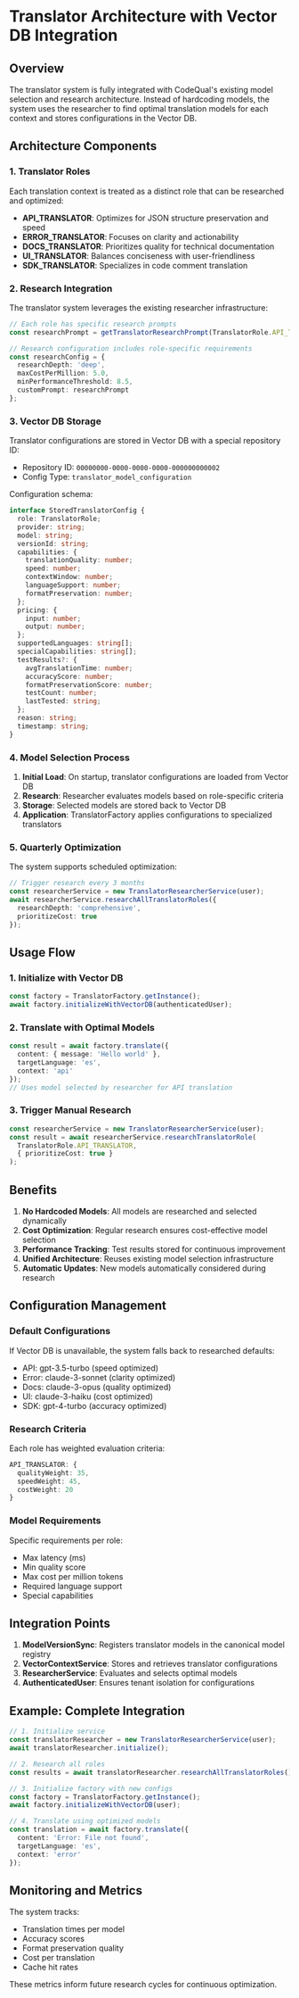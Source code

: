 # Translator Architecture with Vector DB Integration

## Overview

The translator system is fully integrated with CodeQual's existing model selection and research architecture. Instead of hardcoding models, the system uses the researcher to find optimal translation models for each context and stores configurations in the Vector DB.

## Architecture Components

### 1. Translator Roles
Each translation context is treated as a distinct role that can be researched and optimized:

- **API_TRANSLATOR**: Optimizes for JSON structure preservation and speed
- **ERROR_TRANSLATOR**: Focuses on clarity and actionability
- **DOCS_TRANSLATOR**: Prioritizes quality for technical documentation
- **UI_TRANSLATOR**: Balances conciseness with user-friendliness
- **SDK_TRANSLATOR**: Specializes in code comment translation

### 2. Research Integration

The translator system leverages the existing researcher infrastructure:

```typescript
// Each role has specific research prompts
const researchPrompt = getTranslatorResearchPrompt(TranslatorRole.API_TRANSLATOR);

// Research configuration includes role-specific requirements
const researchConfig = {
  researchDepth: 'deep',
  maxCostPerMillion: 5.0,
  minPerformanceThreshold: 8.5,
  customPrompt: researchPrompt
};
```

### 3. Vector DB Storage

Translator configurations are stored in Vector DB with a special repository ID:
- Repository ID: `00000000-0000-0000-0000-000000000002`
- Config Type: `translator_model_configuration`

Configuration schema:
```typescript
interface StoredTranslatorConfig {
  role: TranslatorRole;
  provider: string;
  model: string;
  versionId: string;
  capabilities: {
    translationQuality: number;
    speed: number;
    contextWindow: number;
    languageSupport: number;
    formatPreservation: number;
  };
  pricing: {
    input: number;
    output: number;
  };
  supportedLanguages: string[];
  specialCapabilities: string[];
  testResults?: {
    avgTranslationTime: number;
    accuracyScore: number;
    formatPreservationScore: number;
    testCount: number;
    lastTested: string;
  };
  reason: string;
  timestamp: string;
}
```

### 4. Model Selection Process

1. **Initial Load**: On startup, translator configurations are loaded from Vector DB
2. **Research**: Researcher evaluates models based on role-specific criteria
3. **Storage**: Selected models are stored back to Vector DB
4. **Application**: TranslatorFactory applies configurations to specialized translators

### 5. Quarterly Optimization

The system supports scheduled optimization:
```typescript
// Trigger research every 3 months
const researcherService = new TranslatorResearcherService(user);
await researcherService.researchAllTranslatorRoles({
  researchDepth: 'comprehensive',
  prioritizeCost: true
});
```

## Usage Flow

### 1. Initialize with Vector DB
```typescript
const factory = TranslatorFactory.getInstance();
await factory.initializeWithVectorDB(authenticatedUser);
```

### 2. Translate with Optimal Models
```typescript
const result = await factory.translate({
  content: { message: 'Hello world' },
  targetLanguage: 'es',
  context: 'api'
});
// Uses model selected by researcher for API translation
```

### 3. Trigger Manual Research
```typescript
const researcherService = new TranslatorResearcherService(user);
const result = await researcherService.researchTranslatorRole(
  TranslatorRole.API_TRANSLATOR,
  { prioritizeCost: true }
);
```

## Benefits

1. **No Hardcoded Models**: All models are researched and selected dynamically
2. **Cost Optimization**: Regular research ensures cost-effective model selection
3. **Performance Tracking**: Test results stored for continuous improvement
4. **Unified Architecture**: Reuses existing model selection infrastructure
5. **Automatic Updates**: New models automatically considered during research

## Configuration Management

### Default Configurations
If Vector DB is unavailable, the system falls back to researched defaults:
- API: gpt-3.5-turbo (speed optimized)
- Error: claude-3-sonnet (clarity optimized)
- Docs: claude-3-opus (quality optimized)
- UI: claude-3-haiku (cost optimized)
- SDK: gpt-4-turbo (accuracy optimized)

### Research Criteria
Each role has weighted evaluation criteria:
```typescript
API_TRANSLATOR: {
  qualityWeight: 35,
  speedWeight: 45,
  costWeight: 20
}
```

### Model Requirements
Specific requirements per role:
- Max latency (ms)
- Min quality score
- Max cost per million tokens
- Required language support
- Special capabilities

## Integration Points

1. **ModelVersionSync**: Registers translator models in the canonical model registry
2. **VectorContextService**: Stores and retrieves translator configurations
3. **ResearcherService**: Evaluates and selects optimal models
4. **AuthenticatedUser**: Ensures tenant isolation for configurations

## Example: Complete Integration

```typescript
// 1. Initialize service
const translatorResearcher = new TranslatorResearcherService(user);
await translatorResearcher.initialize();

// 2. Research all roles
const results = await translatorResearcher.researchAllTranslatorRoles();

// 3. Initialize factory with new configs
const factory = TranslatorFactory.getInstance();
await factory.initializeWithVectorDB(user);

// 4. Translate using optimized models
const translation = await factory.translate({
  content: 'Error: File not found',
  targetLanguage: 'es',
  context: 'error'
});
```

## Monitoring and Metrics

The system tracks:
- Translation times per model
- Accuracy scores
- Format preservation quality
- Cost per translation
- Cache hit rates

These metrics inform future research cycles for continuous optimization.